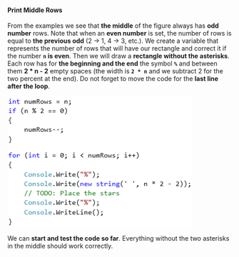 #### Print Middle Rows

From the examples we see that **the middle** of the figure always has **odd number** rows. Note that when an **even number** is set, the number of rows is equal to **the previous odd** (2 -> 1, 4 -> 3, etc.). We create a variable that represents the number of rows that will have our rectangle and correct it if the number **`n` is even**. Then we will draw a **rectangle without the asterisks**. Each row has for **the beginning and the end** the symbol **`%`** and between them **2 * n - 2** empty spaces (the width is **`2 * n`** and we subtract 2 for the two percent at the end). Do not forget to move the code for the **last line after the loop**.

![](/assets/chapter-8-1-images/10.Rectangle-with-stars-03.png)

We can **start and test the code so far**. Everything without the two asterisks in the middle should work correctly.
